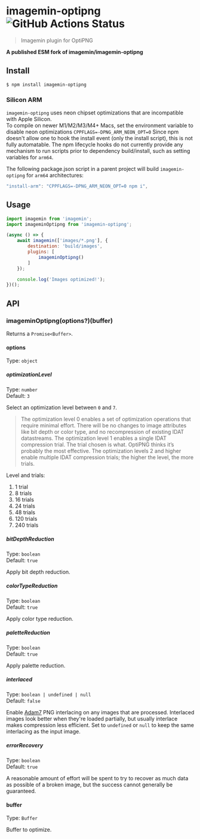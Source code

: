 # imagemin-optipng ![GitHub Actions Status](https://github.com/imagemin/imagemin-optipng/workflows/test/badge.svg?branch=main)

> Imagemin plugin for OptiPNG

**A published ESM fork of imagemin/imagemin-optipng**

## Install

```
$ npm install imagemin-optipng
```

### Silicon ARM
`imagemin-optipng` uses neon chipset optimizations that are incompatible with Apple Silicon.  
To compile on newer M1/M2/M3/M4+ Macs, set the environment variable to disable neon optimizations `CPPFLAGS=-DPNG_ARM_NEON_OPT=0`
Since npm doesn't allow one to hook the install event (only the install script), this is not fully automatable. The npm lifecycle hooks do not currently provide any mechanism to run scripts prior to dependency build/install, such as setting variables for `arm64`.

The following package.json script in a parent project will build `imagemin-optipng` for `arm64` architectures:

```javascript
"install-arm": "CPPFLAGS=-DPNG_ARM_NEON_OPT=0 npm i",
```

## Usage

```js
import imagemin from 'imagemin';
import imageminOptipng from 'imagemin-optipng';

(async () => {
	await imagemin(['images/*.png'], {
		destination: 'build/images',
		plugins: [
			imageminOptipng()
		]
	});

	console.log('Images optimized!');
})();
```

## API

### imageminOptipng(options?)(buffer)

Returns a `Promise<Buffer>`.

#### options

Type: `object`

##### optimizationLevel

Type: `number`\
Default: `3`

Select an optimization level between `0` and `7`.

> The optimization level 0 enables a set of optimization operations that require minimal effort. There will be no changes to image attributes like bit depth or color type, and no recompression of existing IDAT datastreams. The optimization level 1 enables a single IDAT compression trial. The trial chosen is what. OptiPNG thinks it’s probably the most effective. The optimization levels 2 and higher enable multiple IDAT compression trials; the higher the level, the more trials.

Level and trials:

1. 1 trial
2. 8 trials
3. 16 trials
4. 24 trials
5. 48 trials
6. 120 trials
7. 240 trials

##### bitDepthReduction

Type: `boolean`\
Default: `true`

Apply bit depth reduction.

##### colorTypeReduction

Type: `boolean`\
Default: `true`

Apply color type reduction.

##### paletteReduction

Type: `boolean`\
Default: `true`

Apply palette reduction.

##### interlaced

Type: `boolean | undefined | null`\
Default: `false`

Enable [Adam7](https://en.wikipedia.org/wiki/Adam7_algorithm) PNG interlacing on any images that are processed. Interlaced images look better when they're loaded partially, but usually interlace makes compression less efficient. Set to `undefined` or `null` to keep the same interlacing as the input image.

##### errorRecovery

Type: `boolean`\
Default: `true`

A reasonable amount of effort will be spent to try to recover as much data as possible of a broken image, but the success cannot generally be guaranteed.

#### buffer

Type: `Buffer`

Buffer to optimize.

